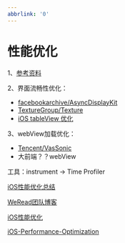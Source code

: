 ```yaml
---
abbrlink: '0'
---
```

# 性能优化

1、[参考资料](https://github.com/skyming/iOS-Performance-Optimization.git)

2、界面流畅性优化：

* [facebookarchive/AsyncDisplayKit](https://github.com/facebookarchive/AsyncDisplayKit)
* [TextureGroup/Texture](https://github.com/TextureGroup/Texture)
* [iOS tableView 优化](https://juejin.cn/post/6850418118850789390#heading-7)

3、webView加载优化：

* [Tencent/VasSonic](https://github.com/Tencent/VasSonic)
* 大前端？？webView

工具：instrument -> Time Profiler

[iOS性能优化总结](https://juejin.im/post/5ace078cf265da23994ee493)

[WeRead团队博客](https://wereadteam.github.io/)

[iOS性能优化](http://www.mengyueping.com/2018/08/19/iOS_optimization_all/)

[iOS-Performance-Optimization](https://github.com/skyming/iOS-Performance-Optimization)
